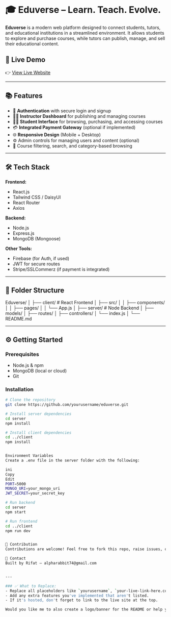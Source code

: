 # 🎓 Eduverse – Learn. Teach. Evolve.

**Eduverse** is a modern web platform designed to connect students, tutors, and educational institutions in a streamlined environment. It allows students to explore and purchase courses, while tutors can publish, manage, and sell their educational content.

## 🚀 Live Demo

👉 [View Live Website](https://your-live-link-here.com)

---

## 📚 Features

- 🔐 **Authentication** with secure login and signup
- 🧑‍🏫 **Instructor Dashboard** for publishing and managing courses
- 🧑‍🎓 **Student Interface** for browsing, purchasing, and accessing courses
- 💳 **Integrated Payment Gateway** (optional if implemented)
- 🌐 **Responsive Design** (Mobile + Desktop)
- ⚙️ Admin controls for managing users and content (optional)
- 🔎 Course filtering, search, and category-based browsing

---

## 🛠️ Tech Stack

**Frontend:**
- React.js
- Tailwind CSS / DaisyUI
- React Router
- Axios

**Backend:**
- Node.js
- Express.js
- MongoDB (Mongoose)

**Other Tools:**
- Firebase (for Auth, if used)
- JWT for secure routes
- Stripe/SSLCommerz (if payment is integrated)

---

## 📁 Folder Structure

Eduverse/
│
├── client/ # React Frontend
│ ├── src/
│ │ ├── components/
│ │ ├── pages/
│ │ └── App.js
│
├── server/ # Node Backend
│ ├── models/
│ ├── routes/
│ ├── controllers/
│ └── index.js
│
└── README.md


---

## ⚙️ Getting Started

### Prerequisites

- Node.js & npm
- MongoDB (local or cloud)
- Git

### Installation

```bash
# Clone the repository
git clone https://github.com/yourusername/eduverse.git

# Install server dependencies
cd server
npm install

# Install client dependencies
cd ../client
npm install


Environment Variables
Create a .env file in the server folder with the following:

ini
Copy
Edit
PORT=5000
MONGO_URI=your_mongo_uri
JWT_SECRET=your_secret_key

# Run backend
cd server
npm start

# Run frontend
cd ../client
npm run dev


🤝 Contribution
Contributions are welcome! Feel free to fork this repo, raise issues, or submit pull requests.

📧 Contact
Built by Rifat – alpharabbit74@gmail.com


---

### ✅ What to Replace:
- Replace all placeholders like `yourusername`, `your-live-link-here.com`, `your_mongo_uri`, and portfolio/LinkedIn links with your actual data.
- Add any extra features you've implemented that aren't listed.
- If it's hosted, don't forget to link to the live site at the top.

Would you like me to also create a logo/banner for the README or help you deploy it live?
